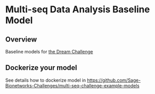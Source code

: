 # Multi-seq Data Analysis Baseline Model

## Overview

Baseline models for [the Dream Challenge](https://www.synapse.org/#!Synapse:syn26720920/wiki/615338)

## Dockerize your model

See details how to dockerize model in https://github.com/Sage-Bionetworks-Challenges/multi-seq-challenge-example-models
